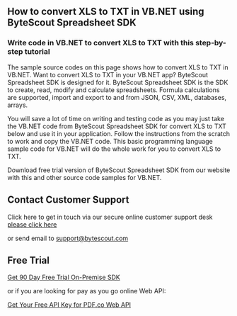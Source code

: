 ## How to convert XLS to TXT in VB.NET using ByteScout Spreadsheet SDK

### Write code in VB.NET to convert XLS to TXT with this step-by-step tutorial

The sample source codes on this page shows how to convert XLS to TXT in VB.NET. Want to convert XLS to TXT in your VB.NET app? ByteScout Spreadsheet SDK is designed for it. ByteScout Spreadsheet SDK is the SDK to create, read, modify and calculate spreadsheets. Formula calculations are supported, import and export to and from JSON, CSV, XML, databases, arrays.

You will save a lot of time on writing and testing code as you may just take the VB.NET code from ByteScout Spreadsheet SDK for convert XLS to TXT below and use it in your application. Follow the instructions from the scratch to work and copy the VB.NET code. This basic programming language sample code for VB.NET will do the whole work for you to convert XLS to TXT.

Download free trial version of ByteScout Spreadsheet SDK from our website with this and other source code samples for VB.NET.

## Contact Customer Support

Click here to get in touch via our secure online customer support desk [please click here](https://bytescout.zendesk.com/hc/en-us/requests/new?subject=ByteScout%20Spreadsheet%20SDK%20Question)

or send email to [support@bytescout.com](mailto:support@bytescout.com?subject=ByteScout%20Spreadsheet%20SDK%20Question) 

## Free Trial

[Get 90 Day Free Trial On-Premise SDK](https://bytescout.com/download/web-installer?utm_source=github-readme)

or if you are looking for pay as you go online Web API:

[Get Your Free API Key for PDF.co Web API](https://pdf.co/documentation/api?utm_source=github-readme)